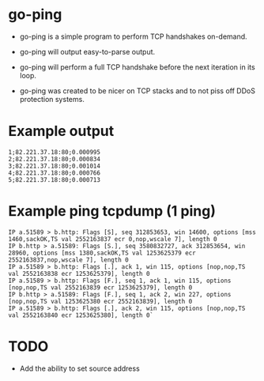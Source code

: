 # go-ping

* go-ping is a simple program to perform TCP handshakes on-demand.

* go-ping will output easy-to-parse output.

* go-ping will perform a full TCP handshake before the next iteration in its loop.

* go-ping was created to be nicer on TCP stacks and to not piss off DDoS protection systems.

# Example output

    1;82.221.37.18:80;0.000995
    2;82.221.37.18:80;0.000834
    3;82.221.37.18:80;0.001014
    4;82.221.37.18:80;0.000766
    5;82.221.37.18:80;0.000713

# Example ping tcpdump (1 ping)

    IP a.51589 > b.http: Flags [S], seq 312853653, win 14600, options [mss 1460,sackOK,TS val 2552163837 ecr 0,nop,wscale 7], length 0
    IP b.http > a.51589: Flags [S.], seq 3580832727, ack 312853654, win 28960, options [mss 1380,sackOK,TS val 1253625379 ecr 2552163837,nop,wscale 7], length 0
    IP a.51589 > b.http: Flags [.], ack 1, win 115, options [nop,nop,TS val 2552163838 ecr 1253625379], length 0
    IP a.51589 > b.http: Flags [F.], seq 1, ack 1, win 115, options [nop,nop,TS val 2552163839 ecr 1253625379], length 0
    IP b.http > a.51589: Flags [F.], seq 1, ack 2, win 227, options [nop,nop,TS val 1253625380 ecr 2552163839], length 0
    IP a.51589 > b.http: Flags [.], ack 2, win 115, options [nop,nop,TS val 2552163840 ecr 1253625380], length 0`

# TODO

* Add the ability to set source address

